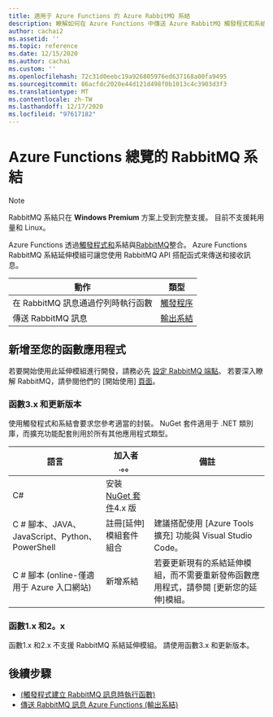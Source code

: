 ```yaml
---
title: 適用于 Azure Functions 的 Azure RabbitMQ 系結
description: 瞭解如何在 Azure Functions 中傳送 Azure RabbitMQ 觸發程式和系結。
author: cachai2
ms.assetid: ''
ms.topic: reference
ms.date: 12/15/2020
ms.author: cachai
ms.custom: ''
ms.openlocfilehash: 72c31d0eebc19a926805976ed637168a00fa9495
ms.sourcegitcommit: 86acfdc2020e44d121d498f0b1013c4c3903d3f3
ms.translationtype: MT
ms.contentlocale: zh-TW
ms.lasthandoff: 12/17/2020
ms.locfileid: "97617182"
---
```

# <a name="rabbitmq-bindings-for-azure-functions-overview"></a>Azure Functions 總覽的 RabbitMQ 系結

> [!NOTE]
> RabbitMQ 系結只在 **Windows Premium** 方案上受到完整支援。 目前不支援耗用量和 Linux。

Azure Functions 透過[觸發程式和](./functions-triggers-bindings.md)系結與[RabbitMQ](https://www.rabbitmq.com/)整合。 Azure Functions RabbitMQ 系結延伸模組可讓您使用 RabbitMQ API 搭配函式來傳送和接收訊息。

| 動作 | 類型 |
|---------|---------|
| 在 RabbitMQ 訊息通過佇列時執行函數 | [觸發程序](./functions-bindings-rabbitmq-trigger.md) |
| 傳送 RabbitMQ 訊息 |[輸出系結](./functions-bindings-rabbitmq-output.md) |

## <a name="add-to-your-functions-app"></a>新增至您的函數應用程式

若要開始使用此延伸模組進行開發，請務必先 [設定 RabbitMQ 端點](https://github.com/Azure/azure-functions-rabbitmq-extension/wiki/Setting-up-a-RabbitMQ-Endpoint)。 若要深入瞭解 RabbitMQ，請參閱他們的 [開始使用] [頁面](https://www.rabbitmq.com/getstarted.html)。

### <a name="functions-3x-and-higher"></a>函數3.x 和更新版本

使用觸發程式和系結會要求您參考適當的封裝。 NuGet 套件適用于 .NET 類別庫，而擴充功能配套則用於所有其他應用程式類型。

| 語言                                        | 加入者 .。。                                   | 備註 
|-------------------------------------------------|---------------------------------------------|-------------|
| C#                                              | 安裝 [NuGet 套件]4.x 版 | |
| C # 腳本、JAVA、JavaScript、Python、PowerShell | 註冊[延伸]模組套件組合          | 建議搭配使用 [Azure Tools 擴充] 功能與 Visual Studio Code。 |
| C # 腳本 (online-僅適用于 Azure 入口網站)          | 新增系結                            | 若要更新現有的系結延伸模組，而不需要重新發佈函數應用程式，請參閱 [更新您的延伸]模組。 |

[Nuget 套件]: https://www.nuget.org/packages/Microsoft.Azure.WebJobs.Extensions.RabbitMQ
[core tools]: ./functions-run-local.md
[延伸模組套件組合]: ./functions-bindings-register.md#extension-bundles
[更新您的延伸模組]: ./functions-bindings-register.md
[Azure Tools 擴充功能]: https://marketplace.visualstudio.com/items?itemName=ms-vscode.vscode-node-azure-pack

### <a name="functions-1x-and-2x"></a>函數1.x 和2。x

函數1.x 和2.x 不支援 RabbitMQ 系結延伸模組。 請使用函數3.x 和更新版本。

## <a name="next-steps"></a>後續步驟

- [ (觸發程式建立 RabbitMQ 訊息時執行函數) ](./functions-bindings-rabbitmq-trigger.md)
- [傳送 RabbitMQ 訊息 Azure Functions (輸出系結) ](./functions-bindings-rabbitmq-output.md)